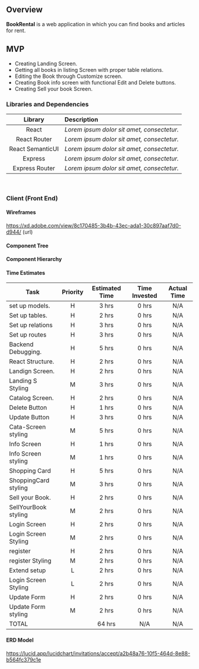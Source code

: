 

## Overview
**BookRental** is a web application in which you can find books and articles for rent.

## MVP
- Creating Landing Screen.
- Getting all books in listing Screen with proper table relations.
- Editing the Book through Customize screen.
- Creating Book info screen with functional Edit and Delete buttons.
- Creating Sell your book Screen.

### Libraries and Dependencies
|     Library      | Description                                |
| :--------------: | :----------------------------------------- |
|      React       | _Lorem ipsum dolor sit amet, consectetur._ |
|   React Router   | _Lorem ipsum dolor sit amet, consectetur._ |
| React SemanticUI | _Lorem ipsum dolor sit amet, consectetur._ |
|     Express      | _Lorem ipsum dolor sit amet, consectetur._ |
|  Express Router  | _Lorem ipsum dolor sit amet, consectetur._ |

<br>

### Client (Front End)

#### Wireframes
https://xd.adobe.com/view/8c170485-3b4b-43ec-ada1-30c897aaf7d0-d944/ (url)

#### Component Tree

#### Component Hierarchy

#### Time Estimates
| Task                | Priority | Estimated Time | Time Invested | Actual Time |
| ------------------- | :------: | :------------: | :-----------: | :---------: |
| set up models.      |    H     |     3 hrs      |     0 hrs     |    N/A      |
| Set up tables.      |    H     |     2 hrs      |     0 hrs     |    N/A      |
| Set up relations    |    H     |     3 hrs      |     0 hrs     |    N/A      |
| Set up routes       |    H     |     3 hrs      |     0 hrs     |    N/A      |
| Backend Debugging.  |    H     |     5 hrs      |     0 hrs     |    N/A      |
| React Structure.    |    H     |     2 hrs      |     0 hrs     |    N/A      |
| Landign Screen.     |    H     |     2 hrs      |     0 hrs     |    N/A      |
| Landing S   Styling |    M     |     3 hrs      |     0 hrs     |    N/A      |
| Catalog Screen.     |    H     |     2 hrs      |     0 hrs     |    N/A      |
| Delete Button       |    H     |     1 hrs      |     0 hrs     |    N/A      |
| Update Button       |    H     |     3 hrs      |     0 hrs     |    N/A      |
| Cata-Screen styling |    M     |     5 hrs      |     0 hrs     |    N/A      |
| Info Screen         |    H     |     1 hrs      |     0 hrs     |    N/A      |
| Info Screen styling |    M     |     1 hrs      |     0 hrs     |    N/A      |
| Shopping Card       |    H     |     5 hrs      |     0 hrs     |    N/A      |
| ShoppingCard styling|    M     |     3 hrs      |     0 hrs     |    N/A      |
| Sell your Book.     |    H     |     2 hrs      |     0 hrs     |    N/A      |
| SellYourBook styling|    M     |     2 hrs      |     0 hrs     |    N/A      |
| Login Screen        |    H     |     2 hrs      |     0 hrs     |    N/A      |
| Login Screen Styling|    M     |     2 hrs      |     0 hrs     |    N/A      |
| register            |    H     |     2 hrs      |     0 hrs     |    N/A      |
| register  Styling   |    M     |     2 hrs      |     0 hrs     |    N/A      |
| Extend setup        |    L     |     2 hrs      |     0 hrs     |    N/A      |
| Login Screen Styling|    L     |     2 hrs      |     0 hrs     |    N/A      |
| Update Form         |    H     |     2 hrs      |     0 hrs     |    N/A      |
| Update Form  styling|    M     |     2 hrs      |     0 hrs     |    N/A      |
| TOTAL               |          |     64 hrs     |     N/A       |    N/A      |

#### ERD Model
https://lucid.app/lucidchart/invitations/accept/a2b48a76-10f5-464d-8e88-b564fc379c1e




